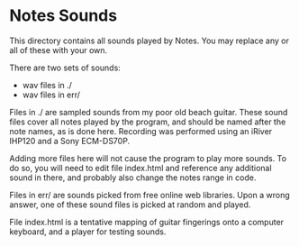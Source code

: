 Notes Sounds
============

This directory contains all sounds played by Notes.
You may replace any or all of these with your own. 

There are two sets of sounds:

* wav files in ./
* wav files in err/

Files in ./ are sampled sounds from my poor old beach guitar.
These sound files cover all notes played by the program, and should
be named after the note names, as is done here.
Recording was performed using an iRiver IHP120 and a Sony ECM-DS70P.

Adding more files here will not cause the program to play more sounds.
To do so, you will need to edit file index.html and reference any
additional sound in there, and probably also change the notes range in code.


Files in err/ are sounds picked from free online web libraries.
Upon a wrong answer, one of these sound files is picked at random and played.


File index.html is a tentative mapping of guitar fingerings onto a computer
keyboard, and a player for testing sounds.
